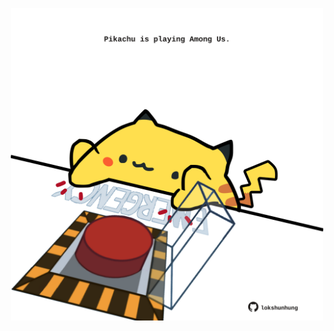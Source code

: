 <!-- built at 04/08/2022, 16:01:06 UTC -->
<p align="center">
  <img width="500" height="500" src="./ReadmeImage.svg">
</p>

